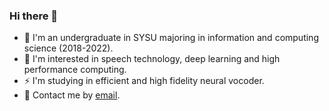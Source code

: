 ### Hi there 👋

- 🏫 I'm an undergraduate in SYSU majoring in information and computing science (2018-2022).
- 🌱 I'm interested in speech technology, deep learning and high performance computing.
- ⚡ I'm studying in efficient and high fidelity neural vocoder.
- 💬 Contact me by [email](mailto:xcmyz@outlook.com).

<!-- <img src="https://github-readme-stats.vercel.app/api?username=xcmyz&show_icons=true&icon_color=805AD5&text_color=718096&bg_color=ffffff&hide_title=true" /> -->

<!-- - 👯 I’m looking to collaborate on ...
- 🤔 I’m looking for help with ...
- 💬 Ask me about ...
- 📫 How to reach me: ...
- 😄 Pronouns: ...
- ⚡ Fun fact: ... -->
